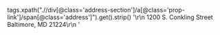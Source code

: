 tags.xpath(".//div[@class='address-section']/a[@class='prop-link']/span[@class='address']").get().strip()
'<span class="address">\r\n                            1200 S. Conkling Street<br>Baltimore, MD 21224\r\n                        </span>'
